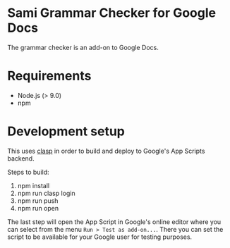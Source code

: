 # Sami Grammar Checker for Google Docs

The grammar checker is an add-on to Google Docs.

# Requirements

- Node.js (> 9.0)
- npm

# Development setup

This uses [clasp](https://github.com/google/clasp) in order to build and deploy to Google's App Scripts backend.

Steps to build:

1. npm install
2. npm run clasp login
3. npm run push
4. npm run open

The last step will open the App Script in Google's online editor where you can select from the menu `Run > Test as add-on...`. There you can set the script to be available for your Google user for testing purposes.
